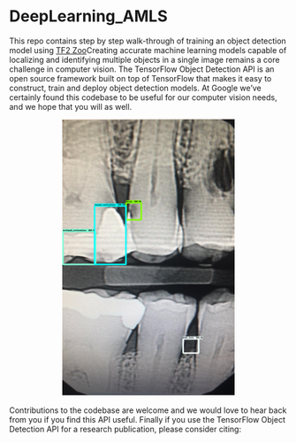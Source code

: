 # DeepLearning_AMLS

This repo contains step by step walk-through of training an object detection model using [TF2 Zoo](g3doc/tf2_detection_zoo.md)Creating accurate machine learning models capable of localizing and identifying
multiple objects in a single image remains a core challenge in computer vision.
The TensorFlow Object Detection API is an open source framework built on top of
TensorFlow that makes it easy to construct, train and deploy object detection
models. At Google we’ve certainly found this codebase to be useful for our
computer vision needs, and we hope that you will as well. <p align="center">
<img src="https://github.com/sinafakhraee/DeepLearning_AMLS/blob/main/test_xray/scored_xray.png" height=500> </p>
Contributions to the codebase are welcome and we would love to hear back from
you if you find this API useful. Finally if you use the TensorFlow Object
Detection API for a research publication, please consider citing:

